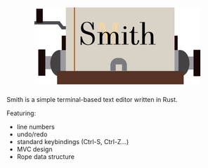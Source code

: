 <h1 align="center">
  <a href="https://github.com/IGI-111/Smith">
  <img src="icon/smith.png" alt="Smith" width="378" height="175"/>
  </a>
</h1>

Smith is a simple terminal-based text editor written in Rust.

Featuring:

* line numbers
* undo/redo
* standard keybindings (Ctrl-S, Ctrl-Z...)
* MVC design
* Rope data structure
